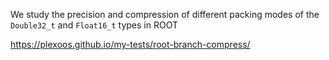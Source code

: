 We study the precision and compression of different packing modes of the
`Double32_t` and `Float16_t` types in ROOT

https://plexoos.github.io/my-tests/root-branch-compress/
